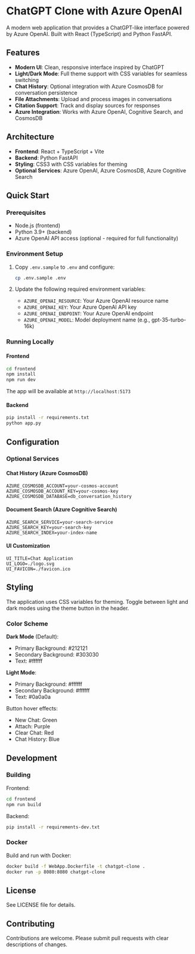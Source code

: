 # ChatGPT Clone with Azure OpenAI

A modern web application that provides a ChatGPT-like interface powered by Azure OpenAI. Built with React (TypeScript) and Python FastAPI.

## Features

- **Modern UI**: Clean, responsive interface inspired by ChatGPT
- **Light/Dark Mode**: Full theme support with CSS variables for seamless switching
- **Chat History**: Optional integration with Azure CosmosDB for conversation persistence
- **File Attachments**: Upload and process images in conversations
- **Citation Support**: Track and display sources for responses
- **Azure Integration**: Works with Azure OpenAI, Cognitive Search, and CosmosDB

## Architecture

- **Frontend**: React + TypeScript + Vite
- **Backend**: Python FastAPI
- **Styling**: CSS3 with CSS variables for theming
- **Optional Services**: Azure OpenAI, Azure CosmosDB, Azure Cognitive Search

## Quick Start

### Prerequisites
- Node.js (frontend)
- Python 3.9+ (backend)
- Azure OpenAI API access (optional - required for full functionality)

### Environment Setup

1. Copy `.env.sample` to `.env` and configure:
   ```bash
   cp .env.sample .env
   ```

2. Update the following required environment variables:
   - `AZURE_OPENAI_RESOURCE`: Your Azure OpenAI resource name
   - `AZURE_OPENAI_KEY`: Your Azure OpenAI API key
   - `AZURE_OPENAI_ENDPOINT`: Your Azure OpenAI endpoint
   - `AZURE_OPENAI_MODEL`: Model deployment name (e.g., gpt-35-turbo-16k)

### Running Locally

#### Frontend
```bash
cd frontend
npm install
npm run dev
```

The app will be available at `http://localhost:5173`

#### Backend
```bash
pip install -r requirements.txt
python app.py
```

## Configuration

### Optional Services

#### Chat History (Azure CosmosDB)
```env
AZURE_COSMOSDB_ACCOUNT=your-cosmos-account
AZURE_COSMOSDB_ACCOUNT_KEY=your-cosmos-key
AZURE_COSMOSDB_DATABASE=db_conversation_history
```

#### Document Search (Azure Cognitive Search)
```env
AZURE_SEARCH_SERVICE=your-search-service
AZURE_SEARCH_KEY=your-search-key
AZURE_SEARCH_INDEX=your-index-name
```

#### UI Customization
```env
UI_TITLE=Chat Application
UI_LOGO=./logo.svg
UI_FAVICON=./favicon.ico
```

## Styling

The application uses CSS variables for theming. Toggle between light and dark modes using the theme button in the header.

### Color Scheme

**Dark Mode** (Default):
- Primary Background: #212121
- Secondary Background: #303030
- Text: #ffffff

**Light Mode**:
- Primary Background: #ffffff
- Secondary Background: #ffffff
- Text: #0a0a0a

Button hover effects:
- New Chat: Green
- Attach: Purple
- Clear Chat: Red
- Chat History: Blue

## Development

### Building

Frontend:
```bash
cd frontend
npm run build
```

Backend:
```bash
pip install -r requirements-dev.txt
```

### Docker

Build and run with Docker:
```bash
docker build -f WebApp.Dockerfile -t chatgpt-clone .
docker run -p 8080:8080 chatgpt-clone
```

## License

See LICENSE file for details.

## Contributing

Contributions are welcome. Please submit pull requests with clear descriptions of changes.
